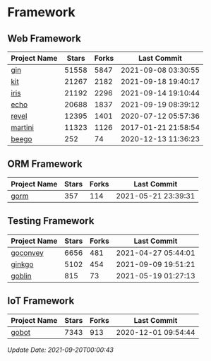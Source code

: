 # Framework

## Web Framework
| Project Name | Stars | Forks | Last Commit |
| ------------ | ----- | ----- | ----------- |
| [gin](https://github.com/gin-gonic/gin) | 51558 | 5847 | 2021-09-08 03:30:55 |
| [kit](https://github.com/go-kit/kit) | 21267 | 2182 | 2021-09-18 19:40:17 |
| [iris](https://github.com/kataras/iris) | 21192 | 2296 | 2021-09-14 19:10:44 |
| [echo](https://github.com/labstack/echo) | 20688 | 1837 | 2021-09-19 08:39:12 |
| [revel](https://github.com/revel/revel) | 12395 | 1401 | 2020-07-12 05:57:36 |
| [martini](https://github.com/go-martini/martini) | 11323 | 1126 | 2017-01-21 21:58:54 |
| [beego](https://github.com/astaxie/beego) | 252 | 74 | 2020-12-13 11:36:23 |

## ORM Framework
| Project Name | Stars | Forks | Last Commit |
| ------------ | ----- | ----- | ----------- |
| [gorm](https://github.com/jinzhu/gorm) | 357 | 114 | 2021-05-21 23:39:31 |

## Testing Framework
| Project Name | Stars | Forks | Last Commit |
| ------------ | ----- | ----- | ----------- |
| [goconvey](https://github.com/smartystreets/goconvey) | 6656 | 481 | 2021-04-27 05:44:01 |
| [ginkgo](https://github.com/onsi/ginkgo) | 5102 | 454 | 2021-09-09 19:51:21 |
| [goblin](https://github.com/franela/goblin) | 815 | 73 | 2021-05-19 01:27:13 |

## IoT Framework
| Project Name | Stars | Forks | Last Commit |
| ------------ | ----- | ----- | ----------- |
| [gobot](https://github.com/hybridgroup/gobot) | 7343 | 913 | 2020-12-01 09:54:44 |

*Update Date: 2021-09-20T00:00:43*